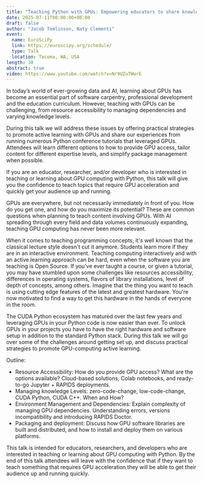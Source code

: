 ```yaml
---
title: "Teaching Python with GPUs: Empowering educators to share knowledge that uses GPUs"
date: 2025-07-11T00:00:00+00:00
draft: false
author: "Jacob Tomlinson, Naty Clementi"
event:
  name: EuroSciPy
  link: https://euroscipy.org/schedule/
  type: Talk
  location: Tacoma, WA, USA
length: 30
abstract: true
video: https://www.youtube.com/watch?v=Nr9UZuTWwrE
---
```


In today’s world of ever-growing data and AI, learning about GPUs has become an essential part of software carpentry, professional development and the education curriculum. However, teaching with GPUs can be challenging, from resource accessibility to managing dependencies and varying knowledge levels.

During this talk we will address these issues by offering practical strategies to promote active learning with GPUs and share our experiences from running numerous Python conference tutorials that leveraged GPUs. Attendees will learn different options to how to provide GPU access, tailor content for different expertise levels, and simplify package management when possible.

If you are an educator, researcher, and/or developer who is interested in teaching or learning about GPU computing with Python, this talk will give you the confidence to teach topics that require GPU acceleration and quickly get your audience up and running.

GPUs are everywhere, but not necessarily immediately in front of you. How do you get one, and how do you maximize its potential? These are common questions when planning to teach content involving GPUs. With AI spreading through every field and data volumes continuously expanding, teaching GPU computing has never been more relevant.

When it comes to teaching programming concepts, it's well known that the classical lecture style doesn't cut it anymore. Students learn more if they are in an interactive environment. Teaching computing interactively and with an active learning approach can be hard, even when the software you are teaching is Open Source. If you've ever taught a course, or given a tutorial, you may have stumbled upon some challenges like resources accessibility, differences in operating systems, flavors of library installations, level of depth of concepts, among others. Imagine that the thing you want to teach is using cutting edge features of the latest and greatest hardware. You're now motivated to find a way to get this hardware in the hands of everyone in the room.

The CUDA Python ecosystem has matured over the last few years and leveraging GPUs in your Python code is now easier than ever. To unlock GPUs in your projects you have to have the right hardware and software setup in addition to the standard Python stack.  During this talk we will go over some of the challenges around getting set up, and discuss practical strategies to promote GPU-computing active learning.

Outline:
- Resource Accessibility: How do you provide GPU access? What are the options available? Cloud-based solutions, Colab notebooks, and ready-to-go Jupyter + RAPIDS deployments.
- Managing knowledge Levels: zero-code-change, low-code-change, CUDA Python, CUDA C++. When and How?
- Environment Management and Dependencies: Explain complexity of managing GPU dependencies. Understanding errors, versions incompatibility and introducing RAPIDS Doctor.
- Packaging and deployment: Discuss how GPU software libraries are built and distributed, and how to install and deploy them on various platforms.

This talk is intended for educators, researchers, and developers who are interested in teaching or learning about GPU computing with Python. By the end of this talk attendees will leave with the confidence that if they want to teach something that requires GPU acceleration they will be able to get their audience up and running quickly.
